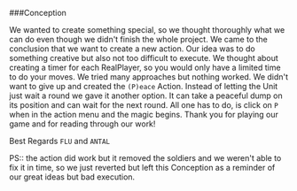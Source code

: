 ###Conception

We wanted to create something special, so we thought thoroughly what we can
do even though we didn't finish the whole project. We came to the conclusion that we 
want to create a new action. Our idea was to do something creative but also not too difficult
to execute. We thought about creating a timer for each RealPlayer, so you would only
have a limited time to do your moves. We tried many approaches but nothing worked. We
didn't want to give up and created the ``(P)eace`` Action. Instead of letting the Unit just wait a round 
we gave it another option. It can take a peaceful dump on its position and can wait for 
the next round. All one has to do, is click on `P` when in the action menu and the magic
begins. Thank you for playing our game and for reading through our work!

Best Regards `FLU` and `ANTAL`

PS:: the action did work but it removed the soldiers and we weren't able to fix it in time, so we just reverted but left
this Conception as a reminder of our great ideas but bad execution.
